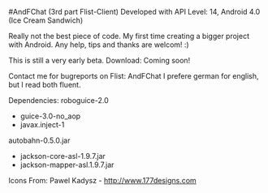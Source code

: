 #AndFChat (3rd part Flist-Client)
Developed with API Level: 14, Android 4.0 (Ice Cream Sandwich)

Really not the best piece of code. My first time creating a bigger project with Android.
Any help, tips and thanks are welcom! :)


This is still a very early beta.
Download: Coming soon!

Contact me for bugreports on Flist: AndFChat
I prefere german for english, but I read both fluent.

Dependencies:
roboguice-2.0
- guice-3.0-no_aop
- javax.inject-1

autobahn-0.5.0.jar
- jackson-core-asl-1.9.7.jar
- jackson-mapper-asl.1.9.7.jar

Icons From:
Pawel Kadysz - http://www.177designs.com